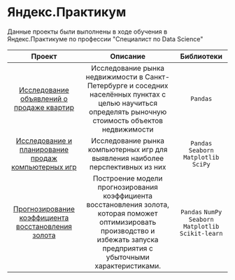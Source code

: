 # Яндекс.Практикум 
Данные проекты были выполнены в ходе обучения в Яндекс.Практикуме по профессии "Специалист по Data Science"

| Проект | Описание | Библиотеки 
|:---:|:---:|:---:
| [Исследование объявлений о продаже квартир](https://github.com/Nataliyafon/yandex-practicum-projects/tree/master/Исследование%20объявлений%20о%20продаже%20квартир) | Исследование рынка недвижимости в Санкт-Петербурге и соседних населённых пунктах с целью научиться определять рыночную стоимость объектов недвижимости | `Pandas` 
| [Исследование и планирование продаж компьютерных игр](https://github.com/Nataliyafon/yandex-practicum-projects/tree/master/Исследование%20и%20планирование%20продаж%20компьютерных%20игр) | Исследование рынка компьютерных игр для выявления наиболее перспективных из них | `Pandas` `Seaborn` `Matplotlib` `SciPy` 
| [Прогнозирование коэффициента восстановления золота](https://github.com/Nataliyafon/yandex-practicum-projects/tree/master/Прогнозирование%20коэффициента%20восстановления%20золота) | Построение модели прогнозирования коэффициента восстановления золота, которая поможет оптимизировать производство и избежать запуска предприятия с убыточными характеристиками. | `Pandas` `NumPy` `Seaborn` `Matplotlib` `Scikit-learn` 
